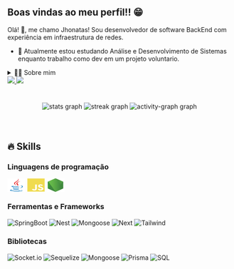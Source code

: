 ## Boas vindas ao meu perfil!! 😁

<!-- Presentation -->
<p>
  Olá! 👋, me chamo Jhonatas! Sou desenvolvedor de software BackEnd com experiência em infraestrutura de redes.

  - 🌱 Atualmente estou estudando Análise e Desenvolvimento de Sistemas enquanto trabalho como dev em um projeto voluntario.
</p>

<!-- Dropdown -->
<details>
  <summary>👨‍💻 Sobre mim</summary>

  - 💬 Olá, sou Jhonatas 21 anos. Tenho a habilidade de aprender rapidamente, sou comunicativo e criativo. Gosto de criar projetos, atividades que me desafiam a pensar de maneira prática e inovadora. Estou sempre em busca de novos aprendizados e de aprimorar minhas habilidades, mantendo um foco constante no meu desenvolvimento. Acredito que o progresso contínuo é fundamental tanto na vida profissional quanto pessoal.

  - ⚡ Sou apaixonado por cozinhar, especialmente quando se trata de confeitaria e massas. Para mim, a cozinha é um espaço onde posso explorar minha criatividade e habilidade técnica. Acredito que a culinária não é apenas uma arte, mas também um meio poderoso de desenvolver uma percepção mais aguçada e resolver problemas de forma inovadora. Cada receita é um novo desafio e uma oportunidade para aprimorar minhas habilidades e criar algo delicioso.
</details>

<div align="left">
  <a href="https://www.linkedin.com/in/jhonatas-anicezio" target="blank"><img src="https://img.shields.io/badge/LinkedIn-0077B5?style=for-the-badge&logo=linkedin&logoColor=white">
  </a>
  <a href="https://jhonatas-anicezio.vercel.app/" target="blank"><img src="https://img.shields.io/badge/Portfolio-%23000000.svg?style=for-the-badge&logo=firefox&logoColor=#FF7139">
  </a>
</div>


<br>

###

<div align="center">
  <img src="https://github-readme-stats.vercel.app/api?username=JhonatasAnicezio&hide_title=false&hide_rank=false&show_icons=true&include_all_commits=true&count_private=true&disable_animations=false&theme=discord_old_blurple&locale=en&hide_border=false&order=1" height="150" alt="stats graph"  />
  <img src="https://streak-stats.demolab.com?user=JhonatasAnicezio&locale=en&mode=daily&theme=discord_old_blurple&hide_border=false&border_radius=5&order=3" height="150" alt="streak graph"  />
  <img src="https://github-readme-activity-graph.vercel.app/graph?username=JhonatasAnicezio&radius=16&theme=react&area=true&order=5" height="400" alt="activity-graph graph"  />
</div>

###
<br>


## 🔥 Skills
<!-- Skills: Programming Languages -->
  <div style="flex-basis: 48%;">
    <h3>Linguagens de programação</h3>
    <img align="center" alt="Jhonatas-CSS" height="30" width="40" src="https://raw.githubusercontent.com/devicons/devicon/master/icons/java/java-original.svg">
    <img align="center" alt="Js" height="30" width="40" src="https://raw.githubusercontent.com/devicons/devicon/master/icons/javascript/javascript-plain.svg">
    <img align="center" alt="Jhonatas-React" height="30" width="40" src="https://raw.githubusercontent.com/devicons/devicon/master/icons/nodejs/nodejs-original.svg">
  </div>
  
  <!-- Skills: Tools & Frameworks -->
  <div style="flex-basis: 48%;">
    <h3>Ferramentas e Frameworks</h3>
    <img align="center" alt="SpringBoot" height="30" width="40" src="https://cdn.jsdelivr.net/gh/devicons/devicon/icons/spring/spring-original.svg">
    <img align="center" alt="Nest" height="30" width="40" src="https://cdn.jsdelivr.net/gh/devicons/devicon/icons/nestjs/nestjs-original.svg">
    <img align="center" alt="Mongoose" height="30" width="40" src="https://cdn.jsdelivr.net/gh/devicons/devicon/icons/express/express-original.svg">
    <img align="center" alt="Next" height="30" width="40" src="https://cdn.jsdelivr.net/gh/devicons/devicon/icons/nextjs/nextjs-original.svg">
    <img align="center" alt="Tailwind" height="30" width="40" src="https://cdn.jsdelivr.net/gh/devicons/devicon/icons/tailwindcss/tailwindcss-original.svg">
  </div>
  
  <!-- Skills: Libraries -->
  <div style="flex-basis: 48%;">
    <h3>Bibliotecas</h3>
    <img align="center" alt="Socket.io" height="30" width="40" src="https://cdn.jsdelivr.net/gh/devicons/devicon/icons/socketio/socketio-original.svg">
    <img align="center" alt="Sequelize" height="30" width="40" src="https://cdn.jsdelivr.net/gh/devicons/devicon/icons/sequelize/sequelize-original.svg">
    <img align="center" alt="Mongoose" height="30" width="40" src="https://cdn.jsdelivr.net/gh/devicons/devicon/icons/mongoose/mongoose-original.svg">
    <img align="center" alt="Prisma" height="30" width="40" src="https://cdn.jsdelivr.net/gh/devicons/devicon/icons/prisma/prisma-original.svg">
    <img align="center" alt="SQL" height="30" width="40" src="https://cdn.jsdelivr.net/gh/devicons/devicon/icons/sqldeveloper/sqldeveloper-original.svg">
  </div>
